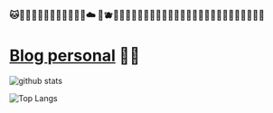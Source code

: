 ### 🐱🦖🌼🐣✨🥙🐖🐢🌯🌸🐸🐝☁️ 🍑🫐🧸🎀💖🦭🧋🐮🦋🍄🌈🐐🐭🌊🧇🌮🌻🥤🐚🦦🍜🐛🦐🍕🍋👾💞

# [Blog personal](https://ottershell.vercel.app/) 🦦✨

![github stats](https://github-readme-stats.vercel.app/api?username=belennazareth&show_icons=true&theme=buefy)

![Top Langs](https://github-readme-stats.vercel.app/api/top-langs/?username=belennazareth&layout=compact&theme=buefy)

<!--
**belennazareth/belennazareth** is a ✨ _special_ ✨ repository because its `README.md` (this file) appears on your GitHub profile.

Here are some ideas to get you started:

- 🔭 I’m currently working on ...
- 🌱 I’m currently learning ...
- 👯 I’m looking to collaborate on ...
- 🤔 I’m looking for help with ...
- 💬 Ask me about ...
- 📫 How to reach me: ...
- 😄 Pronouns: ...
- ⚡ Fun fact: ...
-->
